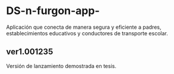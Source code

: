 # DS-n-furgon-app-
Aplicación que conecta de manera segura y eficiente a padres, establecimientos educativos y conductores de transporte escolar. 

## ver1.001235

Versión de lanzamiento demostrada en tesis.


